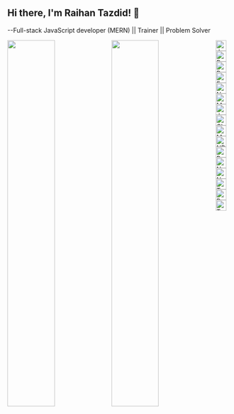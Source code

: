 ## Hi there, I'm Raihan Tazdid! 👋
<p> --Full-stack JavaScript developer (MERN) || Trainer || Problem Solver </p>

<img  align="left" width="46%" src="https://github-readme-stats.vercel.app/api?username=charismaTazdid&show_icons=true&theme=dracula" />
<img align="left" width="46%" src="https://github-readme-stats.vercel.app/api/top-langs/?username=charismaTazdid&layout=compact&theme=gruvbox" /> 


<img  height="24px" align="left" alt="Javascript" src="https://img.shields.io/badge/javascript-%23323330.svg?style=for-the-badge&logo=javascript&logoColor=%23F7DF1E "  />
<img  height="24px" align="left" alt="React.js" src="https://img.shields.io/badge/react-%2320232a.svg?style=for-the-badge&logo=react&logoColor=%2361DAFB"  />
<img height="24px"" alt="Redux" src="https://img.shields.io/badge/redux-%23593d88.svg?style=for-the-badge&logo=redux&logoColor=white"  />

<img height="24px" align="left" alt="Express.js" src="https://img.shields.io/badge/Express.js-000000?style=for-the-badge&logo=express&logoColor=white"  />
<img height="24px" align="left" alt="NodeJS" src="https://img.shields.io/badge/node.js-6DA55F?style=for-the-badge&logo=node.js&logoColor=white"  />
<img height="24px" alt="MongoDB" src="https://img.shields.io/badge/MongoDB-%234ea94b.svg?style=for-the-badge&logo=mongodb&logoColor=white"  />

<img height="24px" align="left" alt="JWT" src="https://img.shields.io/badge/JWT-black?style=for-the-badge&logo=JSON%20web%20tokens"  />
<img height="24px" align="left" alt="Chakra" src="https://img.shields.io/badge/chakra-%234ED1C5.svg?style=for-the-badge&logo=chakraui&logoColor=white"  />
<img height="24px" align="left" alt="MUI" src="https://img.shields.io/badge/MUI-%230081CB.svg?style=for-the-badge&logo=mui&logoColor=white"  />
<img height="24px"  alt="NPM" src="https://img.shields.io/badge/NPM-%23000000.svg?style=for-the-badge&logo=npm&logoColor=white"  />

<img height="24px" align="left"  alt="React-router" src="https://img.shields.io/badge/React_Router-CA4245?style=for-the-badge&logo=react-router&logoColor=white"  />
<img height="24px" align="left" alt="Next JS" src="https://img.shields.io/badge/Next-black?style=for-the-badge&logo=next.js&logoColor=white"  />
<img  height="24px" alt="NestJS" src="https://img.shields.io/badge/nestjs-%23E0234E.svg?style=for-the-badge&logo=nestjs&logoColor=white"  />



<img height="24px" align="left" alt="TypeScript" src="https://img.shields.io/badge/typescript-%23007ACC.svg?style=for-the-badge&logo=typescript&logoColor=white"  />
<img height="24px" align="left" alt="Python" src="https://img.shields.io/badge/python-3670A0?style=for-the-badge&logo=python&logoColor=ffdd54"  />
<img height="24px"  alt="TensorFlow" src="https://img.shields.io/badge/TensorFlow-%23FF6F00.svg?style=for-the-badge&logo=TensorFlow&logoColor=white"  />







